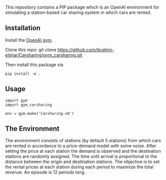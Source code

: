 This repository contains a PIP package which is an OpenAI environment for
simulating a station-based car sharing system in which cars are rented.


## Installation

Install the [OpenAI gym](https://gym.openai.com/docs/).

Clone this repo: git clone https://github.com/ibrahim-elshar/Carsharing/gym_carsharing.git

Then install this package via

```
pip install -e .
```

## Usage

```
import gym
import gym_carsharing

env = gym.make('Carsharing-v0')
```



## The Environment

The environment consists of stations (by default 5 stations) from which cars are rented in accordance to a price-demand model with some noise.
After setting the price at each station the demand is observed and the destination stations are randomly assigned.
The time until arrival is proportional to the distance between the origin and destination stations.
The objective is to set the rental prices at each station during each period to maximize the total revenue.
An episode is 12 periods long.

